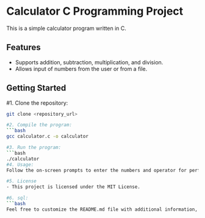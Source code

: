 # Calculator C Programming Project

This is a simple calculator program written in C.

## Features

- Supports addition, subtraction, multiplication, and division.
- Allows input of numbers from the user or from a file.

## Getting Started
#1. Clone the repository:
   ```bash
   git clone <repository_url>
   
#2. Compile the program:
   ```bash
   gcc calculator.c -o calculator

#3. Run the program:
   ```bash
   ./calculator
#4. Usage:
Follow the on-screen prompts to enter the numbers and operator for performing calculations. You can also input the second number as a file path to read the number from a file.

#5. License
- This project is licensed under the MIT License.

#6. sql:
   ```bash
   Feel free to customize the README.md file with additional information, usage examples, or any other relevant details about your project.

